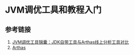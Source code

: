 # JVM调优工具和教程入门




## 参考链接

1. [JVM调优工具锦囊：JDK自带工具与Arthas线上分析工具对比](https://zhuanlan.zhihu.com/p/456055625)
2. [Arthas](https://arthas.aliyun.com/doc/arthas-properties.html)